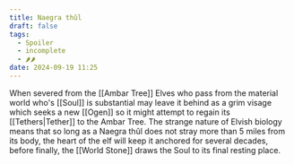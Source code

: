 ```yaml
---
title: Naegra thûl
draft: false
tags:
  - Spoiler
  - incomplete
  - 🌶🌶
date: 2024-09-19 11:25
---
```

When severed from the [[Ambar Tree]] Elves who pass from the material world who's [[Soul]] is substantial may leave it behind as a grim visage which seeks a new [[Ogen]] so it might attempt to regain its [[Tethers|Tether]] to the Ambar Tree. The strange nature of Elvish biology means that so long as a Naegra thûl does not stray more than 5 miles from its body, the heart of the elf will keep it anchored for several decades, before finally, the [[World Stone]] draws the Soul to its final resting place.
